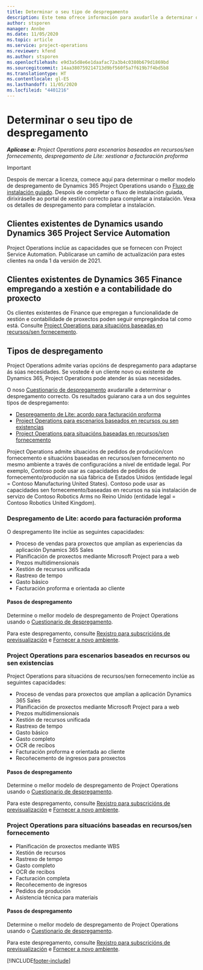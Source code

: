 ```yaml
---
title: Determinar o seu tipo de despregamento
description: Este tema ofrece información para axudarlle a determinar o tipo de despregamento correcto das operacións do proxecto para a súa empresa.
author: stsporen
manager: Annbe
ms.date: 11/05/2020
ms.topic: article
ms.service: project-operations
ms.reviewer: kfend
ms.author: stsporen
ms.openlocfilehash: e9d3a5d8e6e1daafac72a3b4c0380b679d1869bd
ms.sourcegitcommit: 14aa380759214713d9bf560f5a7f619b7f4bd5b8
ms.translationtype: HT
ms.contentlocale: gl-ES
ms.lasthandoff: 11/05/2020
ms.locfileid: "4401216"
---
```

# <a name="determine-your-deployment-type"></a>Determinar o seu tipo de despregamento

_**Aplícase a:** Project Operations para escenarios baseados en recursos/sen fornecemento, despregamento de Lite: xestionar a facturación proforma_

> [!IMPORTANT]
> Despois de mercar a licenza, comece aquí para determinar o mellor modelo de despregamento de Dynamics 365 Project Operations usando o [Fluxo de instalación guiado](https://aka.ms/provisionprojectoperations).
> Despois de completar o fluxo de instalación guiada, dirixiráselle ao portal de xestión correcto para completar a instalación. Vexa os detalles de despregamento para completar a instalación.


## <a name="existing-customers-of-dynamics-using-dynamics-365-project-service-automation"></a>Clientes existentes de Dynamics usando Dynamics 365 Project Service Automation
Project Operations inclúe as capacidades que se fornecen con Project Service Automation. Publicarase un camiño de actualización para estes clientes na onda 1 da versión de 2021.

## <a name="existing-customers-of-dynamics-365-finance-using-project-management-and-accounting"></a>Clientes existentes de Dynamics 365 Finance empregando a xestión e a contabilidade do proxecto 

Os clientes existentes de Finance que empregan a funcionalidade de xestión e contabilidade de proxectos poden seguir empregándoa tal como está. Consulte [Project Operations para situacións baseadas en recursos/sen fornecemento](#pma).


## <a name="deployment-types"></a>Tipos de despregamento
Project Operations admite varias opcións de despregamento para adaptarse ás súas necesidades. Se vostede é un cliente novo ou existente de Dynamics 365, Project Operations pode atender ás súas necesidades.

O noso [Cuestionario de despregamento](https://aka.ms/provisionprojectoperations) axudaralle a determinar o despregamento correcto. Os resultados guiarano cara a un dos seguintes tipos de despregamento:

- [Despregamento de Lite: acordo para facturación proforma](#lite)
- [Project Operations para escenarios baseados en recursos ou sen existencias](#integrated)
- [Project Operations para situacións baseadas en recursos/sen fornecemento](#pma)

Project Operations admite situacións de pedidos de produción/con fornecemento e situacións baseadas en recursos/sen fornecemento no mesmo ambiente a través de configuracións a nivel de entidade legal. Por exemplo, Contoso pode usar as capacidades de pedidos de fornecemento/produción na súa fábrica de Estados Unidos (entidade legal = Contoso Manufacturing United States). Contoso pode usar as capacidades sen fornecemento/baseadas en recursos na súa instalación de servizo de Contoso Robotics Arms no Reino Unido (entidade legal = Contoso Robotics United Kingdom).

### <a name="lite-deployment---deal-to-proforma-invoicing"></a><a  name="lite"></a>Despregamento de Lite: acordo para facturación proforma

O despregamento lite inclúe as seguintes capacidades:

- Proceso de vendas para proxectos que amplían as experiencias da aplicación Dynamics 365 Sales
- Planificación de proxectos mediante Microsoft Project para a web
- Prezos multidimensionais
- Xestión de recursos unificada
- Rastrexo de tempo
- Gasto básico
- Facturación proforma e orientada ao cliente 

#### <a name="deployment-steps"></a>Pasos de despregamento
Determine o mellor modelo de despregamento de Project Operations usando o [Cuestionario de despregamento](https://aka.ms/provisionprojectoperations).

Para este despregamento, consulte [Rexistro para subscricións de previsualización](lite-preview-subscription-sign-up.md) e [Fornecer a novo ambiente](lite-deployment.md). 


### <a name="project-operations-for-resourcenon-stocked-scenarios"></a><a name="integrated"></a>Project Operations para escenarios baseados en recursos ou sen existencias
Project Operations para situacións de recursos/sen fornecemento inclúe as seguintes capacidades:
 
- Proceso de vendas para proxectos que amplían a aplicación Dynamics 365 Sales
- Planificación de proxectos mediante Microsoft Project para a web
- Prezos multidimensionais
- Xestión de recursos unificada
- Rastrexo de tempo
- Gasto básico
- Gasto completo
- OCR de recibos
- Facturación proforma e orientada ao cliente 
- Recoñecemento de ingresos para proxectos

#### <a name="deployment-steps"></a>Pasos de despregamento
Determine o mellor modelo de despregamento de Project Operations usando o [Cuestionario de despregamento](https://aka.ms/provisionprojectoperations).

Para este despregamento, consulte [Rexistro para subscricións de previsualización](resource-sign-up-preview-subscription.md) e [Fornecer a novo ambiente](resource-provision-new-environment.md). 


### <a name="project-operations-for-stockedproduction-order-scenarios"></a><a name="pma"></a>Project Operations para situacións baseadas en recursos/sen fornecemento

- Planificación de proxectos mediante WBS
- Xestión de recursos
- Rastrexo de tempo
- Gasto completo
- OCR de recibos
- Facturación completa
- Recoñecemento de ingresos
- Pedidos de produción
- Asistencia técnica para materiais

#### <a name="deployment-steps"></a>Pasos de despregamento
Determine o mellor modelo de despregamento de Project Operations usando o [Cuestionario de despregamento](https://aka.ms/provisionprojectoperations).

Para este despregamento, consulte [Rexistro para subscricións de previsualización](https://docs.microsoft.com/dynamics365/fin-ops-core/dev-itpro/dev-tools/sign-up-preview-subscription?toc=/dynamics365/finance/toc.json) e [Fornecer a novo ambiente](https://docs.microsoft.com/dynamics365/fin-ops-core/dev-itpro/deployment/deploy-demo-environment?toc=/dynamics365/finance/toc.json). 



[!INCLUDE[footer-include](../includes/footer-banner.md)]